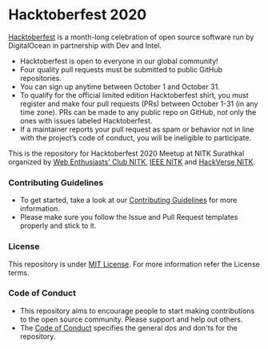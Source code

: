 # Hacktoberfest 2020
[Hacktoberfest](https://hacktoberfest.digitalocean.com/) is a month-long celebration of open source software run by DigitalOcean in partnership with Dev and Intel.

- Hacktoberfest is open to everyone in our global community!
- Four quality pull requests must be submitted to public GitHub repositories.
- You can sign up anytime between October 1 and October 31.
- To qualify for the official limited edition Hacktoberfest shirt, you must register and make four pull requests (PRs) between October 1-31 (in any time zone). PRs can be made to any public repo on GitHub, not only the ones with issues labeled Hacktoberfest.
- If a maintainer reports your pull request as spam or behavior not in line with the project’s code of conduct, you will be ineligible to participate.

This is the repository for Hacktoberfest 2020 Meetup at NITK Surathkal organized by [Web Enthusiasts' Club NITK](https://github.com/WebClub-NITK), [IEEE NITK](https://github.com/IEEE-NITK) and [HackVerse NITK](https://hackverse.nitk.ac.in/).

### Contributing Guidelines
- To get started, take a look at our [Contributing Guidelines](.github/CONTRIBUTING.md) for more information.
- Please make sure you follow the Issue and Pull Request templates properly and stick to it.

### License
This repository is under [MIT License](.github/LICENSE). For more information refer the License terms.

### Code of Conduct
- This repository aims to encourage people to start making contributions to the open source community. Please support and help out others.
- The [Code of Conduct](.github/CODE_OF_CONDUCT.md) specifies the general dos and don'ts for the repository.

